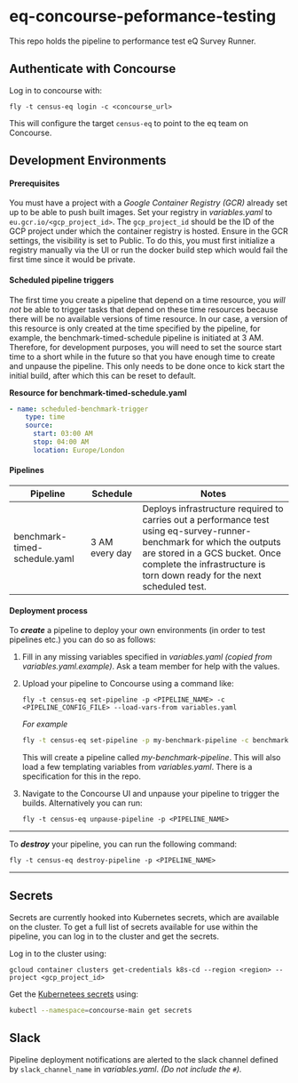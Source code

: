 # eq-concourse-peformance-testing

This repo holds the pipeline to performance test eQ Survey Runner.

## Authenticate with Concourse

Log in to concourse with:

```
fly -t census-eq login -c <concourse_url>
```

This will configure the target `census-eq` to point to the eq team on Concourse.

## Development Environments

#### Prerequisites
You must have a project with a *Google Container Registry (GCR)* already set up to be able to push built images.
Set your registry in *variables.yaml* to `eu.gcr.io/<gcp_project_id>`. The `gcp_project_id` should be the ID of the GCP project under which the container registry is hosted.
Ensure in the GCR settings, the visibility is set to Public. To do this, you must first initialize a registry manually via the UI or run the docker build step which would fail the first time since it would be private.

#### Scheduled pipeline triggers
The first time you create a pipeline that depend on a time resource, you *will not* be able to trigger tasks that depend on these time resources because there will be no available versions of time resource. In our case, a version of this resource is only created at the time specified by the pipeline, for example, the benchmark-timed-schedule pipeline is initiated at 3 AM.
Therefore, for development purposes, you will need to set the source start time to a short while in the future so that you have enough time to create and unpause the pipeline. This only needs to be done once to kick start the initial build, after which this can be reset to default.

**Resource for benchmark-timed-schedule.yaml**
```yaml
- name: scheduled-benchmark-trigger
    type: time
    source:
      start: 03:00 AM
      stop: 04:00 AM
      location: Europe/London
```

#### Pipelines

Pipeline | Schedule | Notes |
--- | --- | --- |
benchmark-timed-schedule.yaml | 3 AM every day | Deploys infrastructure required to carries out a performance test using eq-survey-runner-benchmark for which the outputs are stored in a GCS bucket. Once complete the infrastructure is torn down ready for the next scheduled test.

#### Deployment process

To ***create*** a pipeline to deploy your own environments (in order to test pipelines etc.) you can do so as follows:

1. Fill in any missing variables specified in *variables.yaml* *(copied from variables.yaml.example)*. Ask a team member for help with the values.
1. Upload your pipeline to Concourse using a command like:

    ```
    fly -t census-eq set-pipeline -p <PIPELINE_NAME> -c <PIPELINE_CONFIG_FILE> --load-vars-from variables.yaml
    ```
   *For example*
    ```bash
    fly -t census-eq set-pipeline -p my-benchmark-pipeline -c benchmark-timed-schedule.yaml --load-vars-from variables.yaml
    ```
    This will create a pipeline called *my-benchmark-pipeline*. This will also load a few templating variables from *variables.yaml*. There is a specification for this in the repo.
1. Navigate to the Concourse UI and unpause your pipeline to trigger the builds. Alternatively you can run:
    ```
    fly -t census-eq unpause-pipeline -p <PIPELINE_NAME>
    ```

---

To ***destroy*** your pipeline, you can run the following command:
```
fly -t census-eq destroy-pipeline -p <PIPELINE_NAME>
```

---

## Secrets

Secrets are currently hooked into Kubernetes secrets, which are available on the cluster. To get a full list of secrets available for use within the pipeline, you can log in to the cluster and get the secrets.

Log in to the cluster using:
```
gcloud container clusters get-credentials k8s-cd --region <region> --project <gcp_project_id>
```
Get the [Kubernetees secrets](https://kubernetes.io/docs/concepts/configuration/secret/) using:
```bash
kubectl --namespace=concourse-main get secrets
```

## Slack

Pipeline deployment notifications are alerted to the slack channel defined by `slack_channel_name` in *variables.yaml*. *(Do not include the `#`).*